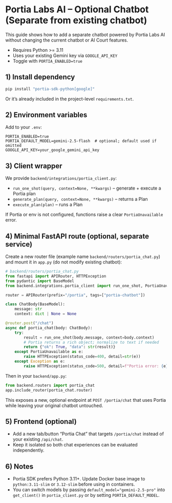 # Portia Labs AI – Optional Chatbot (Separate from existing chatbot)

This guide shows how to add a separate chatbot powered by Portia Labs AI without changing the current chatbot or AI Court features.

- Requires Python >= 3.11
- Uses your existing Gemini key via `GOOGLE_API_KEY`
- Toggle with `PORTIA_ENABLED=true`

## 1) Install dependency

```bash
pip install "portia-sdk-python[google]"
```

Or it’s already included in the project-level `requirements.txt`.

## 2) Environment variables

Add to your `.env`:

```
PORTIA_ENABLED=true
PORTIA_DEFAULT_MODEL=gemini-2.5-flash  # optional; default used if omitted
GOOGLE_API_KEY=your_google_gemini_api_key
```

## 3) Client wrapper

We provide `backend/integrations/portia_client.py`:

- `run_one_shot(query, context=None, **kwargs)` – generate + execute a Portia plan
- `generate_plan(query, context=None, **kwargs)` – returns a Plan
- `execute_plan(plan)` – runs a Plan

If Portia or env is not configured, functions raise a clear `PortiaUnavailable` error.

## 4) Minimal FastAPI route (optional, separate service)

Create a new router file (example name `backend/routers/portia_chat.py`) and mount it in `app.py` (do not modify existing chatbot):

```python
# backend/routers/portia_chat.py
from fastapi import APIRouter, HTTPException
from pydantic import BaseModel
from backend.integrations.portia_client import run_one_shot, PortiaUnavailable

router = APIRouter(prefix="/portia", tags=["portia-chatbot"])

class ChatBody(BaseModel):
    message: str
    context: dict | None = None

@router.post("/chat")
async def portia_chat(body: ChatBody):
    try:
        result = run_one_shot(body.message, context=body.context)
        # Portia returns a rich object; normalize to text if needed
        return {"ok": True, "data": str(result)}
    except PortiaUnavailable as e:
        raise HTTPException(status_code=400, detail=str(e))
    except Exception as e:
        raise HTTPException(status_code=500, detail=f"Portia error: {e}")
```

Then in your `backend/app.py`:

```python
from backend.routers import portia_chat
app.include_router(portia_chat.router)
```

This exposes a new, optional endpoint at `POST /portia/chat` that uses Portia while leaving your original chatbot untouched.

## 5) Frontend (optional)

- Add a new tab/button “Portia Chat” that targets `/portia/chat` instead of your existing `/api/chat`.
- Keep it isolated so both chat experiences can be evaluated independently.

## 6) Notes

- Portia SDK prefers Python 3.11+. Update Docker base image to `python:3.11-slim` or `3.12-slim` before using in containers.
- You can switch models by passing `default_model="gemini-2.5-pro"` into `get_client()` in `portia_client.py` or by setting `PORTIA_DEFAULT_MODEL`.
